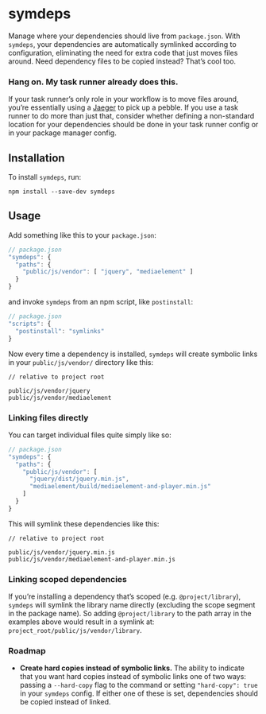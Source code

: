 # symdeps
Manage where your dependencies should live from `package.json`. With `symdeps`,
your dependencies are automatically symlinked according to configuration,
eliminating the need for extra code that just moves files around. Need
dependency files to be copied instead? That’s cool too.

### Hang on. My task runner already does this.
If your task runner’s only role in your workflow is to move files around, you’re
essentially using a [Jaeger](https://pacificrim.wikia.com/wiki/Jaeger "But when
you’re in a Jaeger, suddenly, you can fight the hurricane.") to pick up a
pebble. If you use a task runner to do more than just that, consider whether
defining a non-standard location for your dependencies should be done in your
task runner config or in your package manager config.

## Installation
To install `symdeps`, run:
```
npm install --save-dev symdeps
```

## Usage
Add something like this to your `package.json`:
```javascript
// package.json
"symdeps": {
  "paths": {
    "public/js/vendor": [ "jquery", "mediaelement" ]
  }
}
```

and invoke `symdeps` from an npm script, like `postinstall`:
```javascript
// package.json
"scripts": {
  "postinstall": "symlinks"
}
```

Now every time a dependency is installed, `symdeps` will create symbolic links
in your `public/js/vendor/` directory like this:
```
// relative to project root

public/js/vendor/jquery
public/js/vendor/mediaelement
```

### Linking files directly
You can target individual files quite simply like so:
```javascript
// package.json
"symdeps": {
  "paths": {
    "public/js/vendor": [
      "jquery/dist/jquery.min.js",
      "mediaelement/build/mediaelement-and-player.min.js"
    ]
  }
}
```

This will symlink these dependencies like this:
```
// relative to project root

public/js/vendor/jquery.min.js
public/js/vendor/mediaelement-and-player.min.js
```

### Linking scoped dependencies
If you’re installing a dependency that’s scoped (e.g. `@project/library`),
`symdeps` will symlink the library name directly (excluding the scope segment
in the package name). So adding `@project/library` to the path array in the
examples above would result in a symlink at:
`project_root/public/js/vendor/library`.

### Roadmap
- **Create hard copies instead of symbolic links.** The ability to indicate
that you want hard copies instead of symbolic links one of two ways: passing a
`--hard-copy` flag to the command or setting `"hard-copy": true` in your
`symdeps` config. If either one of these is set, dependencies should be copied
instead of linked.
